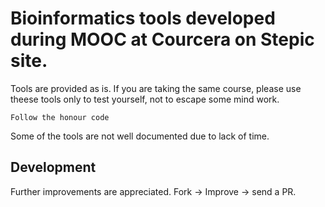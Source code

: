 # Bioinformatics tools developed during MOOC at Courcera on Stepic site.

Tools are provided as is. If you are taking the same course, please use theese tools only to test yourself, not to escape some mind work. 

`Follow the honour code`

Some of the tools are not well documented due to lack of time.

## Development

Further improvements are appreciated. Fork -> Improve -> send a PR.

